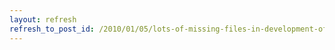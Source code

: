 ```yaml
---
layout: refresh
refresh_to_post_id: /2010/01/05/lots-of-missing-files-in-development-of-drupal-switch-off-drupals-error-handling
---
```

